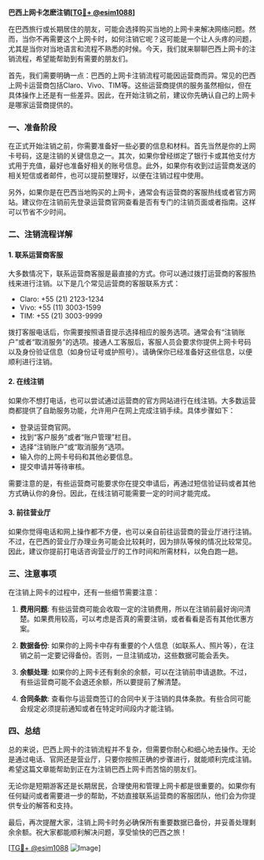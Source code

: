 **巴西上网卡怎麽注销[[TG💪+ @esim1088](https://t.me/s/esim1088)]**

在巴西旅行或长期居住的朋友，可能会选择购买当地的上网卡来解决网络问题。然而，当你不再需要这个上网卡时，如何注销它呢？这可能是一个让人头疼的问题，尤其是当你对当地语言和流程不熟悉的时候。今天，我们就来聊聊巴西上网卡的注销流程，希望能帮助到有需要的朋友们。

首先，我们需要明确一点：巴西的上网卡注销流程可能因运营商而异。常见的巴西上网卡运营商包括Claro、Vivo、TIM等。这些运营商提供的服务虽然相似，但在具体操作上还是有一些差异。因此，在开始注销之前，建议你先确认自己的上网卡是哪家运营商提供的。

### 一、准备阶段

在正式开始注销之前，你需要准备好一些必要的信息和材料。首先当然是你的上网卡号码，这是注销的关键信息之一。其次，如果你曾经绑定了银行卡或其他支付方式用于充值，最好也准备好相关的账号信息。此外，如果你有收到过运营商发送的相关短信或者邮件，也可以提前整理好，以便在注销过程中使用。

另外，如果你是在巴西当地购买的上网卡，通常会有运营商的客服热线或者官方网站。建议你在注销前先登录运营商官网查看是否有专门的注销页面或者指南。这样可以节省不少时间。

### 二、注销流程详解

#### 1. 联系运营商客服

大多数情况下，联系运营商客服是最直接的方式。你可以通过拨打运营商的客服热线来进行注销。以下是几个常见运营商的客服联系方式：

- Claro: +55 (21) 2123-1234
- Vivo: +55 (11) 3003-1599
- TIM: +55 (21) 3003-9999

拨打客服电话后，你需要按照语音提示选择相应的服务选项。通常会有“注销账户”或者“取消服务”的选项。接通人工客服后，客服人员会要求你提供上网卡号码以及身份验证信息（如身份证号或护照号）。请确保你已经准备好这些信息，以便顺利进行注销。

#### 2. 在线注销

如果你不想打电话，也可以尝试通过运营商的官方网站进行在线注销。大多数运营商都提供了自助服务功能，允许用户在网上完成注销手续。具体步骤如下：

- 登录运营商官网。
- 找到“客户服务”或者“账户管理”栏目。
- 选择“注销账户”或“取消服务”选项。
- 输入你的上网卡号码和其他必要信息。
- 提交申请并等待审核。

需要注意的是，有些运营商可能要求你在提交申请后，再通过短信验证码或者其他方式确认你的身份。因此，在线注销可能需要一定的时间才能完成。

#### 3. 前往营业厅

如果你觉得电话和网上操作都不方便，也可以亲自前往运营商的营业厅进行注销。不过，在巴西的营业厅办理业务可能会比较耗时，因为排队等候的情况比较常见。因此，建议你提前打电话咨询营业厅的工作时间和所需材料，以免白跑一趟。

### 三、注意事项

在注销上网卡的过程中，还有一些细节需要注意：

1. **费用问题**: 有些运营商可能会收取一定的注销费用，所以在注销前最好询问清楚。如果费用较高，可以考虑是否真的需要注销，或者看看是否有其他优惠方案。

2. **数据备份**: 如果你的上网卡中存有重要的个人信息（如联系人、照片等），在注销之前一定要记得备份。否则，一旦注销成功，这些数据可能会丢失。

3. **余额处理**: 如果你的上网卡还有剩余的余额，可以在注销前申请退款。不过，有些运营商可能不会退还余额，所以要提前了解清楚。

4. **合同条款**: 查看你与运营商签订的合同中关于注销的具体条款。有些合同可能会规定必须提前通知或者在特定时间段内才能注销。

### 四、总结

总的来说，巴西上网卡的注销流程并不复杂，但需要你耐心和细心地去操作。无论是通过电话、官网还是营业厅，只要你按照正确的步骤进行，就能顺利完成注销。希望这篇文章能帮助到正在为注销巴西上网卡而苦恼的朋友们。

无论你是短期游客还是长期居民，合理使用和管理上网卡都是很重要的。如果你有任何疑问或者需要进一步的帮助，不妨直接联系运营商的客服团队，他们会为你提供专业的解答和支持。

最后，再次提醒大家，注销上网卡时务必确保所有重要数据已备份，并妥善处理剩余余额。祝大家都能顺利解决问题，享受愉快的巴西之旅！

[[TG💪+ @esim1088](https://t.me/s/esim1088) ![Image](https://i.postimg.cc/4NQfJmqS/Snipaste-2025-05-13-00-14-12.png)]